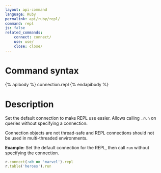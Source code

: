 ```yaml
---
layout: api-command
language: Ruby
permalink: api/ruby/repl/
command: repl
js: false
related_commands:
    connect: connect/
    use: use/
    close: close/
---
```



# Command syntax #

{% apibody %}
connection.repl
{% endapibody %}

# Description #

Set the default connection to make REPL use easier. Allows calling
`.run` on queries without specifying a connection.

Connection objects are not thread-safe and REPL connections should not
be used in multi-threaded environments.

__Example:__ Set the default connection for the REPL, then call
`run` without specifying the connection.

```rb
r.connect(:db => 'marvel').repl
r.table('heroes').run
```
